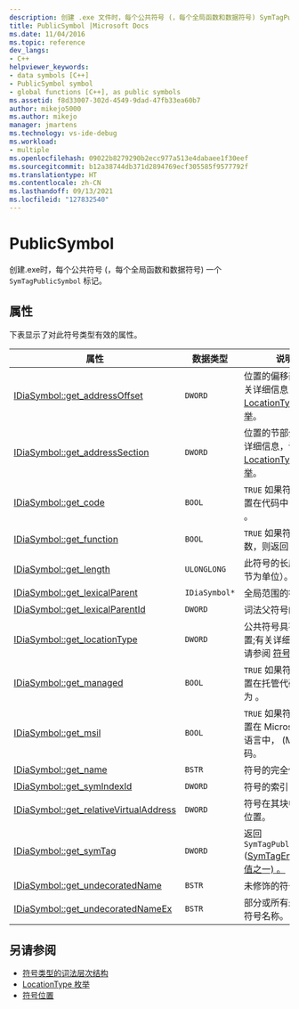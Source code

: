 ```yaml
---
description: 创建 .exe 文件时，每个公共符号 (，每个全局函数和数据符号) SymTagPublicSymbol 标记。
title: PublicSymbol |Microsoft Docs
ms.date: 11/04/2016
ms.topic: reference
dev_langs:
- C++
helpviewer_keywords:
- data symbols [C++]
- PublicSymbol symbol
- global functions [C++], as public symbols
ms.assetid: f8d33007-302d-4549-9dad-47fb33ea60b7
author: mikejo5000
ms.author: mikejo
manager: jmartens
ms.technology: vs-ide-debug
ms.workload:
- multiple
ms.openlocfilehash: 09022b8279290b2ecc977a513e4dabaee1f30eef
ms.sourcegitcommit: b12a38744db371d2894769ecf305585f9577792f
ms.translationtype: HT
ms.contentlocale: zh-CN
ms.lasthandoff: 09/13/2021
ms.locfileid: "127832540"
---
```

# <a name="publicsymbol"></a>PublicSymbol
创建.exe时，每个公共符号 (，每个全局函数和数据符号) 一个 `SymTagPublicSymbol` 标记。

## <a name="properties"></a>属性
 下表显示了对此符号类型有效的属性。

|属性|数据类型|说明|
|--------------|---------------|-----------------|
|[IDiaSymbol::get_addressOffset](../../debugger/debug-interface-access/idiasymbol-get-addressoffset.md)|`DWORD`|位置的偏移部分;有关详细信息，请参阅 [LocationType 枚举](../../debugger/debug-interface-access/locationtype.md)。|
|[IDiaSymbol::get_addressSection](../../debugger/debug-interface-access/idiasymbol-get-addresssection.md)|`DWORD`|位置的节部分;有关详细信息，请参阅 [LocationType 枚举](../../debugger/debug-interface-access/locationtype.md)。|
|[IDiaSymbol::get_code](../../debugger/debug-interface-access/idiasymbol-get-code.md)|`BOOL`|`TRUE` 如果符号的位置在代码中，则为 。|
|[IDiaSymbol::get_function](../../debugger/debug-interface-access/idiasymbol-get-function.md)|`BOOL`|`TRUE` 如果符号是函数，则返回 。|
|[IDiaSymbol::get_length](../../debugger/debug-interface-access/idiasymbol-get-length.md)|`ULONGLONG`|此符号的长度（以字节为单位）。|
|[IDiaSymbol::get_lexicalParent](../../debugger/debug-interface-access/idiasymbol-get-lexicalparent.md)|`IDiaSymbol*`|全局范围的符号。|
|[IDiaSymbol::get_lexicalParentId](../../debugger/debug-interface-access/idiasymbol-get-lexicalparentid.md)|`DWORD`|词法父符号的 ID。|
|[IDiaSymbol::get_locationType](../../debugger/debug-interface-access/idiasymbol-get-locationtype.md)|`DWORD`|公共符号具有静态位置;有关详细信息，请参阅 [符号位置](../../debugger/debug-interface-access/symbol-locations.md)。|
|[IDiaSymbol::get_managed](../../debugger/debug-interface-access/idiasymbol-get-managed.md)|`BOOL`|`TRUE` 如果符号的位置在托管代码中，则为 。|
|[IDiaSymbol::get_msil](../../debugger/debug-interface-access/idiasymbol-get-msil.md)|`BOOL`|`TRUE` 如果符号的位置在 Microsoft 中间语言中， (MSIL) 代码。|
|[IDiaSymbol::get_name](../../debugger/debug-interface-access/idiasymbol-get-name.md)|`BSTR`|符号的完全修饰名。|
|[IDiaSymbol::get_symIndexId](../../debugger/debug-interface-access/idiasymbol-get-symindexid.md)|`DWORD`|符号的索引 ID。|
|[IDiaSymbol::get_relativeVirtualAddress](../../debugger/debug-interface-access/idiasymbol-get-relativevirtualaddress.md)|`DWORD`|符号在其块中的相对位置。|
|[IDiaSymbol::get_symTag](../../debugger/debug-interface-access/idiasymbol-get-symtag.md)|`DWORD`|返回 `SymTagPublicSymbol` ([SymTagEnum 枚举值之一) 。](../../debugger/debug-interface-access/symtagenum.md)|
|[IDiaSymbol::get_undecoratedName](../../debugger/debug-interface-access/idiasymbol-get-undecoratedname.md)|`BSTR`|未修饰的符号名称。|
|[IDiaSymbol::get_undecoratedNameEx](../../debugger/debug-interface-access/idiasymbol-get-undecoratednameex.md)|`BSTR`|部分或所有未修饰的符号名称。|

## <a name="see-also"></a>另请参阅
- [符号类型的词法层次结构](../../debugger/debug-interface-access/lexical-hierarchy-of-symbol-types.md)
- [LocationType 枚举](../../debugger/debug-interface-access/locationtype.md)
- [符号位置](../../debugger/debug-interface-access/symbol-locations.md)
